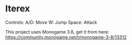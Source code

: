 # Iterex

Controls:
A/D: Move
W: Jump
Space: Attack

This project uses Monogame 3.8, get it from here: https://community.monogame.net/t/monogame-3-8/13312
